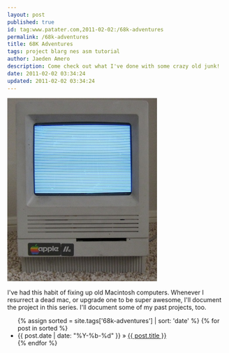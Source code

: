 ```yaml
---
layout: post
published: true
id: tag:www.patater.com,2011-02-02:/68k-adventures
permalink: /68k-adventures
title: 68K Adventures
tags: project blarg nes asm tutorial
author: Jaeden Amero
description: Come check out what I've done with some crazy old junk!
date: 2011-02-02 03:34:24
updated: 2011-02-02 03:34:24
---
```

![Simasimac SE/30](/images/simasimacse30-420.jpg)

<p>I've had this habit of fixing up old Macintosh computers. Whenever I
resurrect a dead mac, or upgrade one to be super awesome, I'll document the
project in this series. I'll document some of my past projects, too.</p>

<ul class="posts">
{% assign sorted = site.tags['68k-adventures'] | sort: 'date' %}
{% for post in sorted %}
  <li><span>{{ post.date | date: "%Y-%b-%d" }}</span> &raquo; <a href="{{ post.url }}">{{ post.title }}</a></li>
{% endfor %}
</ul>
